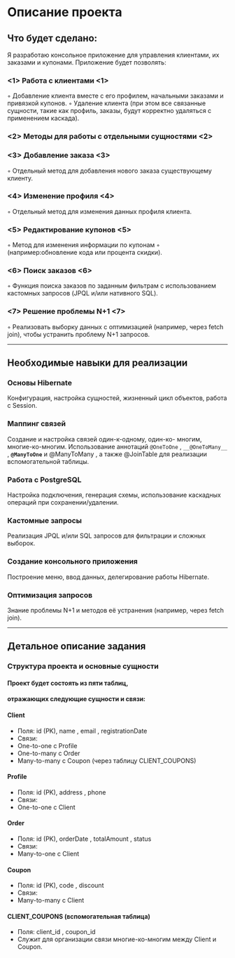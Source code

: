 # Описание проекта
## Что будет сделано:
Я разработаю консольное приложение для управления клиентами, их
заказами и купонами. Приложение будет позволять:

### <1> Работа с клиентами <1>
◦ Добавление клиента вместе с его профилем, начальными заказами и
привязкой купонов.
◦ Удаление клиента (при этом все связанные сущности, такие как профиль,
заказы, будут корректно удаляться с применением каскада).

### <2> Методы для работы с отдельными сущностями <2>

### <3> Добавление заказа <3>
◦ Отдельный метод для добавления нового заказа
существующему клиенту.

### <4> Изменение профиля <4>
◦ Отдельный метод для изменения данных профиля
клиента.

### <5> Редактирование купонов <5>
◦ Метод для изменения информации по купонам
◦ (например:обновление кода или процента скидки).

### <6> Поиск заказов <6>
◦ Функция поиска заказов по заданным фильтрам с использованием
кастомных запросов (JPQL и/или нативного SQL).

### <7> Решение проблемы N+1 <7>
◦ Реализовать выборку данных с оптимизацией (например, через fetch join),
чтобы устранить проблему N+1 запросов.

--------------------------------------------------------------------------
## Необходимые навыки для реализации
### Основы Hibernate
Конфигурация, настройка сущностей, жизненный цикл
объектов, работа с Session.
### Маппинг связей 
Создание и настройка связей один-к-одному, один-ко-
многим, многие-ко-многим. Использование аннотаций `@OneToOne` , `__@OneToMany__` ,
__`@ManyToOne`__ и @ManyToMany , а также @JoinTable для реализации
вспомогательной таблицы.
### Работа с PostgreSQL
Настройка подключения, генерация схемы,
использование каскадных операций при сохранении/удалении.
### Кастомные запросы
Реализация JPQL и/или SQL запросов для фильтрации и
сложных выборок.
### Создание консольного приложения 
Построение меню, ввод данных,
делегирование работы Hibernate.
### Оптимизация запросов
Знание проблемы N+1 и методов её устранения
(например, через fetch join).

---------------------------------------------------------------------------
## Детальное описание задания
### Структура проекта и основные сущности
#### Проект будет состоять из пяти таблиц, 
#### отражающих следующие сущности и связи:
#### Client
+ Поля: id (PK), name , email , registrationDate
+ Связи:
+ One-to-one c Profile
+ One-to-many c Order
+ Many-to-many c Coupon (через таблицу CLIENT_COUPONS)
#### Profile
+ Поля: id (PK), address , phone
+ Связи:
+ One-to-one с Client
#### Order
+ Поля: id (PK), orderDate , totalAmount , status
+ Связи:
+ Many-to-one с Client
#### Coupon
+ Поля: id (PK), code , discount
+ Связи:
+ Many-to-many с Client
#### CLIENT_COUPONS (вспомогательная таблица)
+ Поля: client_id , coupon_id
+ Служит для организации связи многие-ко-многим между Client и Coupon.
